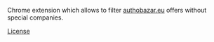 Chrome extension which allows to filter [authobazar.eu](authobazar.eu) offers without special companies. 

[License](license.md)